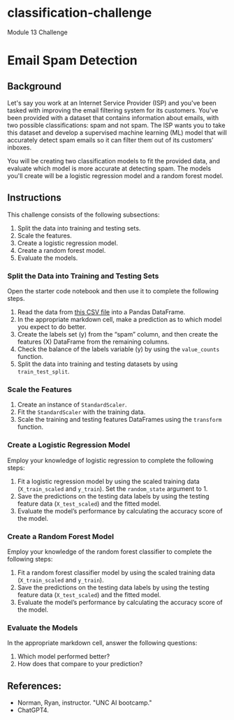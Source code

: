 # classification-challenge

Module 13 Challenge

# Email Spam Detection

## Background
Let's say you work at an Internet Service Provider (ISP) and you've been tasked with improving the email filtering system for its customers. You've been provided with a dataset that contains information about emails, with two possible classifications: spam and not spam. The ISP wants you to take this dataset and develop a supervised machine learning (ML) model that will accurately detect spam emails so it can filter them out of its customers' inboxes.

You will be creating two classification models to fit the provided data, and evaluate which model is more accurate at detecting spam. The models you'll create will be a logistic regression model and a random forest model.

## Instructions
This challenge consists of the following subsections:

1. Split the data into training and testing sets.
2. Scale the features.
3. Create a logistic regression model.
4. Create a random forest model.
5. Evaluate the models.

### Split the Data into Training and Testing Sets
Open the starter code notebook and then use it to complete the following steps.

1. Read the data from [this CSV file](https://static.bc-edx.com/ai/ail-v-1-0/m13/challenge/spam-data.csv) into a Pandas DataFrame.
2. In the appropriate markdown cell, make a prediction as to which model you expect to do better.
3. Create the labels set (y) from the “spam” column, and then create the features (X) DataFrame from the remaining columns.
4. Check the balance of the labels variable (y) by using the `value_counts` function.
5. Split the data into training and testing datasets by using `train_test_split`.

### Scale the Features
1. Create an instance of `StandardScaler`.
2. Fit the `StandardScaler` with the training data.
3. Scale the training and testing features DataFrames using the `transform` function.

### Create a Logistic Regression Model
Employ your knowledge of logistic regression to complete the following steps:

1. Fit a logistic regression model by using the scaled training data (`X_train_scaled` and `y_train`). Set the `random_state` argument to 1.
2. Save the predictions on the testing data labels by using the testing feature data (`X_test_scaled`) and the fitted model.
3. Evaluate the model’s performance by calculating the accuracy score of the model.

### Create a Random Forest Model
Employ your knowledge of the random forest classifier to complete the following steps:

1. Fit a random forest classifier model by using the scaled training data (`X_train_scaled` and `y_train`).
2. Save the predictions on the testing data labels by using the testing feature data (`X_test_scaled`) and the fitted model.
3. Evaluate the model’s performance by calculating the accuracy score of the model.

### Evaluate the Models
In the appropriate markdown cell, answer the following questions:

1. Which model performed better?
2. How does that compare to your prediction?

## References:

- Norman, Ryan, instructor. "UNC AI bootcamp."
- ChatGPT4.